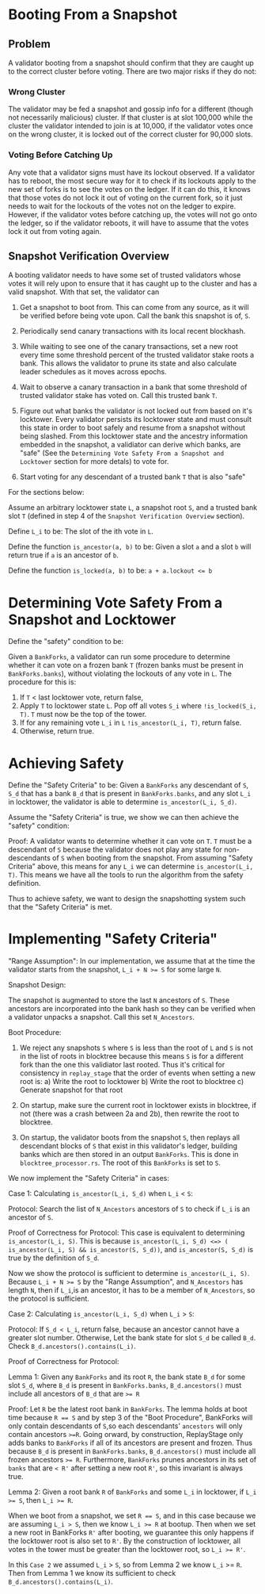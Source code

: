 # Booting From a Snapshot

## Problem

A validator booting from a snapshot should confirm that they are caught up to the correct cluster before voting. There are two major risks if they do not:

### Wrong Cluster

The validator may be fed a snapshot and gossip info for a different (though not necessarily malicious) cluster. If that cluster is at slot 100,000 while the cluster the validator intended to join is at 10,000, if the validator votes once on the wrong cluster, it is locked out of the correct cluster for 90,000 slots.

### Voting Before Catching Up

Any vote that a validator signs must have its lockout observed. If a validator has to reboot, the most secure way for it to check if its lockouts apply to the new set of forks is to see the votes on the ledger. If it can do this, it knows that those votes do not lock it out of voting on the current fork, so it just needs to wait for the lockouts of the votes not on the ledger to expire. However, if the validator votes before catching up, the votes will not go onto the ledger, so if the validator reboots, it will have to assume that the votes lock it out from voting again.

## Snapshot Verification Overview

A booting validator needs to have some set of trusted validators whose votes it will rely upon to ensure that it has caught up to the cluster and has a valid snapshot. With that set, the validator can

1. Get a snapshot to boot from. This can come from any source, as it will be verified before being vote upon. Call the bank this snapshot is of, `S`.

2. Periodically send canary transactions with its local recent blockhash.

3. While waiting to see one of the canary transactions, set a new root every time some threshold percent of the trusted validator stake roots a bank. This allows the validator to prune its state and also calculate leader schedules as it moves across epochs.

4. Wait to observe a canary transaction in a bank that some threshold of trusted validator stake has voted on. Call this trusted bank `T`.

6. Figure out what banks the validator is not locked out from based on it's locktower. Every validator persists its locktower state and must consult this state in order to boot safely and resume from a snapshot without being slashed. From this locktower state and the ancestry information embedded in the snapshot, a validiator can derive which banks, are "safe"
(See the `Determining Vote Safety From a Snapshot and Locktower` section for more detals) to vote for.

7. Start voting for any descendant of a trusted bank `T` that is also "safe"


For the sections below:

Assume an arbitrary locktower state `L`, a snapshot root `S`, and a trusted bank slot `T` (defined in step 4 of the `Snapshot Verification Overview` section).

Define `L_i` to be: The slot of the ith vote in `L`.

Define the function `is_ancestor(a, b)` to be: Given a slot `a` and a slot `b` will return true if `a` is an ancestor of `b`.

Define the function `is_locked(a, b)` to be: `a + a.lockout <= b`

# Determining Vote Safety From a Snapshot and Locktower

Define the "safety" condition to be: 

Given a `BankForks`, a validator can run some procedure to determine whether it can vote on a frozen bank `T` (frozen banks must be present in `BankForks.banks`), without violating the lockouts of any vote in `L`. The procedure for this is:

1) If `T` < last locktower vote, return false,
2) Apply `T` to locktower state `L`. Pop off all votes `S_i` where `!is_locked(S_i, T)`. `T` must now be the top of the tower.
3) If for any remaining vote `L_i` in `L` `!is_ancestor(L_i, T)`, return false.
4) Otherwise, return true.

# Achieving Safety

Define the "Safety Criteria" to be: Given a `BankForks` any descendant of `S`, `S_d` that has a bank `B_d`  that is present in `BankForks.banks`, and any slot `L_i` in locktower, the validator is able to determine `is_ancestor(L_i, S_d)`.

Assume the "Safety Criteria" is true, we show we can then achieve the "safety" condition:

Proof: 
A validator wants to determine whether it can vote on `T`. `T` must be a descendant of `S` because the validator does not play any state for non-descendants of `S` when booting from the snapshot. From assuming "Safety Criteria" above, this means for any `L_i` we can determine `is_ancestor(L_i, T)`. This means we have all the tools to run the algorithm from the safety definition.

Thus to achieve safety, we want to design the snapshotting system such that the "Safety Criteria" is met.

# Implementing "Safety Criteria"

"Range Assumption": In our implementation, we assume that at the time the validator starts from the snapshot, `L_i + N >= S` for some large `N`. 

Snapshot Design:

The snapshot is augmented to store the last `N` ancestors of `S`. These ancestors are  incorporated into the bank hash so they can be verified when a validator unpacks a snapshot. Call this set `N_Ancestors`.

Boot Procedure: 

1) We reject any snapshots `S` where `S` is less than the root of `L` and `S` is not in the list of roots in blocktree because this means `S` is for a different fork than the one this validiator last rooted. Thus it's critical for consistency in `replay_stage` that the order of events when setting a new root is:
    a) Write the root to locktower
    b) Write the root to blocktree
    c) Generate snapshot for that root

2) On startup, make sure the current root in locktower exists in blocktree, if not (there was a crash between 2a and 2b), then rewrite the root to blocktree.

3) On startup, the validator boots from the snapshot `S`, then replays all descendant blocks of `S` that exist in this validator's ledger, building banks which are then stored in an output `BankForks`. This is done in `blocktree_processor.rs`. The root of this `BankForks` is set to `S`.


We now implement the "Safety Criteria" in cases:

Case 1: Calculating `is_ancestor(L_i, S_d)` when `L_i` < `S`:

Protocol: Search the list of `N_Ancestors` ancestors of `S` to check if `L_i` is an ancestor of `S`.

Proof of Correctness for Protocol:
This case is equivalent to determining `is_ancestor(L_i, S)`. This is because `is_ancestor(L_i, S_d) <=> ( is_ancestor(L_i, S) && is_ancestor(S, S_d))`, and `is_ancestor(S, S_d)` is true by the definition of `S_d`.

Now we show the protocol  is sufficient to determine `is_ancestor(L_i, S)`. Because `L_i + N >= S` by the "Range Assumption", and `N_Ancestors` has length `N`, then if `L_i`,is an ancestor, it has to be a member of `N_Ancestors`, so the protocol is sufficient.


Case 2: Calculating `is_ancestor(L_i, S_d)` when `L_i` > `S`:

Protocol: 
If `S_d < L_i`, return false, because an ancestor cannot have a greater slot number. Otherwise,
Let the bank state for slot `S_d` be called `B_d`. Check `B_d.ancestors().contains(L_i)`.

Proof of Correctness for Protocol:

Lemma 1: Given any `BankForks` and its root `R`, the bank state `B_d` for some slot `S_d`, where `B_d` is present in `BankForks.banks`, `B_d.ancestors()` must include all ancestors of `B_d` that are `>= R`

Proof: Let `R` be the latest root bank in `BankForks`. The lemma holds at boot time because    `R == S` and by step 3 of the "Boot Procedure", BankForks will only contain descendants of `S`,so each descendants' `ancestors` will only contain ancestors `>=R`. 
Going  orward, by construction, ReplayStage only adds banks to `BankForks` if all of its ancestors are present and frozen. Thus because `B_d` is present in `BankForks.banks`, `B_d.ancestors()` must include all frozen ancestors `>= R`. Furthermore, `BankForks` prunes ancestors in its set of `banks` that are `< R'` after setting a new root `R'`, so this invariant is always true.

Lemma 2: Given a root bank `R` of `BankForks` and some `L_i` in locktower, if `L_i >= S`, then `L_i >= R`.

When we boot from a snapshot, we set `R == S`, and in this case because we are assuming `L_i > S`, then we know `L_i >= R` at bootup. Then when we set a new root in BankForks `R'` after booting, we guarantee this only happens if the locktower root is also set to `R'`. By the construction of locktower, all votes in the tower must be greater than the locktower root, so `L_i >= R'`. 

In this `Case 2` we assumed `L_i` > `S`, so from Lemma 2 we know `L_i` >= `R`. Then from Lemma 1 we know its sufficient to check `B_d.ancestors().contains(L_i)`.







